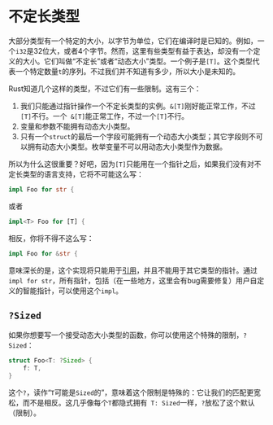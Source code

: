 # 不定长类型
大部分类型有一个特定的大小，以字节为单位，它们在编译时是已知的。例如，一个`i32`是32位大，或者4个字节。然而，这里有些类型有益于表达，却没有一个定义的大小。它们叫做“不定长”或者“动态大小”类型。一个例子是`[T]`。这个类型代表一个特定数量`t`的序列。不过我们并不知道有多少，所以大小是未知的。

Rust知道几个这样的类型，不过它们有一些限制。这有三个：

1. 我们只能通过指针操作一个不定长类型的实例。`&[T]`刚好能正常工作，不过`[T]`不行。一个` &[T]`能正常工作，不过一个`[T]`不行。
2. 变量和参数不能拥有动态大小类型。
3. 只有一个`struct`的最后一个字段可能拥有一个动态大小类型；其它字段则不可以拥有动态大小类型。枚举变量不可以用动态大小类型作为数据。

所以为什么这很重要？好吧，因为`[T]`只能用在一个指针之后，如果我们没有对不定长类型的语言支持，它将不可能这么写：

```rust
impl Foo for str {
```

或者

```rust
impl<T> Foo for [T] {
```

相反，你将不得不这么写：

```rust
impl Foo for &str {
```

意味深长的是，这个实现将只能用于[引用](http://doc.rust-lang.org/stable/book/references-and-borrowing.html)，并且不能用于其它类型的指针。通过`impl for str`，所有指针，包括（在一些地方，这里会有bug需要修复）用户自定义的智能指针，可以使用这个`impl`。

## `?Sized`
如果你想要写一个接受动态大小类型的函数，你可以使用这个特殊的限制，`?Sized`：

```rust
struct Foo<T: ?Sized> {
    f: T,
}
```
这个`?`，读作“`T`可能是`Sized`的”，意味着这个限制是特殊的：它让我们的匹配更宽松，而不是相反。这几乎像每个`T`都隐式拥有` T: Sized`一样，`?`放松了这个默认（限制）。

